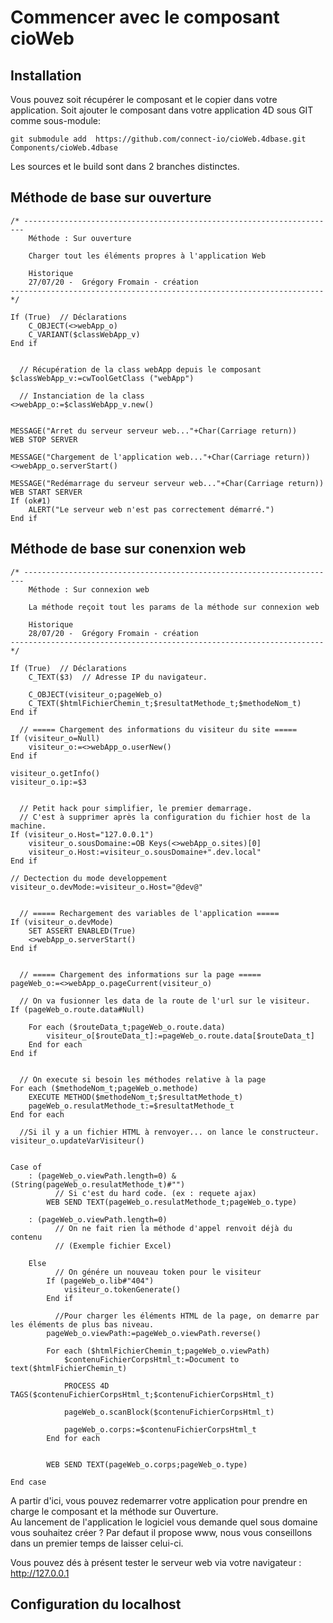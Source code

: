 ﻿# Commencer avec le composant cioWeb

## Installation

Vous pouvez soit récupérer le composant et le copier dans votre application.
Soit ajouter le composant dans votre application 4D sous GIT comme sous-module:
```terminal
git submodule add  https://github.com/connect-io/cioWeb.4dbase.git Components/cioWeb.4dbase
```

Les sources et le build sont dans 2 branches distinctes.

## Méthode de base sur ouverture

```4d
/* ----------------------------------------------------------------------
	Méthode : Sur ouverture
	
	Charger tout les éléments propres à l'application Web
	
	Historique
	27/07/20 -  Grégory Fromain - création
---------------------------------------------------------------------- */

If (True)  // Déclarations
	C_OBJECT(<>webApp_o)
	C_VARIANT($classWebApp_v)
End if 


  // Récupération de la class webApp depuis le composant
$classWebApp_v:=cwToolGetClass ("webApp")

  // Instanciation de la class
<>webApp_o:=$classWebApp_v.new()


MESSAGE("Arret du serveur serveur web..."+Char(Carriage return))
WEB STOP SERVER

MESSAGE("Chargement de l'application web..."+Char(Carriage return))
<>webApp_o.serverStart()

MESSAGE("Redémarrage du serveur serveur web..."+Char(Carriage return))
WEB START SERVER
If (ok#1)
	ALERT("Le serveur web n'est pas correctement démarré.")
End if 
```

## Méthode de base sur conenxion web
```4d
/* ----------------------------------------------------------------------
	Méthode : Sur connexion web
	
	La méthode reçoit tout les params de la méthode sur connexion web
	
	Historique
	28/07/20 -  Grégory Fromain - création
----------------------------------------------------------------------*/

If (True)  // Déclarations
	C_TEXT($3)  // Adresse IP du navigateur.
	
	C_OBJECT(visiteur_o;pageWeb_o)
	C_TEXT($htmlFichierChemin_t;$resultatMethode_t;$methodeNom_t)
End if 

  // ===== Chargement des informations du visiteur du site =====
If (visiteur_o=Null)
	visiteur_o:=<>webApp_o.userNew()
End if 

visiteur_o.getInfo()
visiteur_o.ip:=$3

  
  // Petit hack pour simplifier, le premier demarrage.
  // C'est à supprimer après la configuration du fichier host de la machine.
If (visiteur_o.Host="127.0.0.1")
	visiteur_o.sousDomaine:=OB Keys(<>webApp_o.sites)[0]
	visiteur_o.Host:=visiteur_o.sousDomaine+".dev.local"
End if 

// Dectection du mode developpement
visiteur_o.devMode:=visiteur_o.Host="@dev@"


  // ===== Rechargement des variables de l'application =====
If (visiteur_o.devMode)
	SET ASSERT ENABLED(True)
	<>webApp_o.serverStart()
End if 


  // ===== Chargement des informations sur la page =====
pageWeb_o:=<>webApp_o.pageCurrent(visiteur_o)

  // On va fusionner les data de la route de l'url sur le visiteur.
If (pageWeb_o.route.data#Null)
	
	For each ($routeData_t;pageWeb_o.route.data)
		visiteur_o[$routeData_t]:=pageWeb_o.route.data[$routeData_t]
	End for each 
End if 


  // On execute si besoin les méthodes relative à la page
For each ($methodeNom_t;pageWeb_o.methode)
	EXECUTE METHOD($methodeNom_t;$resultatMethode_t)
	pageWeb_o.resulatMethode_t:=$resultatMethode_t
End for each 

  //Si il y a un fichier HTML à renvoyer... on lance le constructeur.
visiteur_o.updateVarVisiteur()


Case of 
	: (pageWeb_o.viewPath.length=0) & (String(pageWeb_o.resulatMethode_t)#"")
		  // Si c'est du hard code. (ex : requete ajax)
		WEB SEND TEXT(pageWeb_o.resulatMethode_t;pageWeb_o.type)
		
	: (pageWeb_o.viewPath.length=0)
		  // On ne fait rien la méthode d'appel renvoit déjà du contenu
		  // (Exemple fichier Excel)
		
	Else 
		  // On génére un nouveau token pour le visiteur
		If (pageWeb_o.lib#"404")
			visiteur_o.tokenGenerate()
		End if 
		
		  //Pour charger les éléments HTML de la page, on demarre par les éléments de plus bas niveau.
		pageWeb_o.viewPath:=pageWeb_o.viewPath.reverse()
		
		For each ($htmlFichierChemin_t;pageWeb_o.viewPath)
			$contenuFichierCorpsHtml_t:=Document to text($htmlFichierChemin_t)
			
			PROCESS 4D TAGS($contenuFichierCorpsHtml_t;$contenuFichierCorpsHtml_t)
			
			pageWeb_o.scanBlock($contenuFichierCorpsHtml_t)
			
			pageWeb_o.corps:=$contenuFichierCorpsHtml_t
		End for each 
		
		
		WEB SEND TEXT(pageWeb_o.corps;pageWeb_o.type)
		
End case 
```

A partir d'ici, vous pouvez redemarrer votre application pour prendre en charge le composant et la méthode sur Ouverture.<br />
Au lancement de l'application le logiciel vous demande quel sous domaine vous souhaitez créer ? Par defaut il propose www, nous vous conseillons dans un premier temps de laisser celui-ci.

Vous pouvez dés à présent tester le serveur web via votre navigateur : http://127.0.0.1

## Configuration du localhost